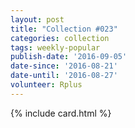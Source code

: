 ```yaml
---
layout: post
title: "Collection #023"
categories: collection
tags: weekly-popular
publish-date: '2016-09-05'
date-since: '2016-08-21'
date-until: '2016-08-27'
volunteer: Rplus
---
```


{% include card.html %}
